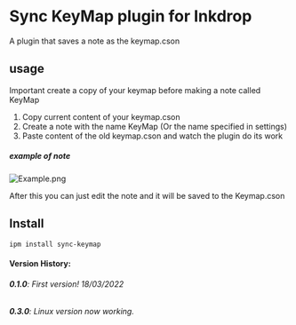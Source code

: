 # Sync KeyMap plugin for Inkdrop
A plugin that saves a note as the keymap.cson

## usage
Important create a copy of your keymap before making a note called KeyMap

1. Copy current content of your keymap.cson
2. Create a note with the name KeyMap (Or the name specified in settings)
3. Paste content of the old keymap.cson and watch the plugin do its work

##### example of note
![Example.png](https://raw.githubusercontent.com/MrFlou/inkdrop-syncKeyMap/master/docs/Example.png)

After this you can just edit the note and it will be saved to the Keymap.cson

## Install

```
ipm install sync-keymap
```

#### Version History:
###### **0.1.0**: First version! 18/03/2022
###### **0.3.0**: Linux version now working.
